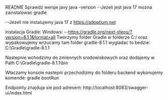 README
Sprawdz wersje javy
java -version 
--Jezeli jest java 17 mozna zainstalowac gradle

--Jezeli nie instalujemy java 17 z https://adoptium.net


Instalacja Gradle: 
Windows:
--https://gradle.org/next-steps/?version=8.1.1&format=all
Tworzymy folder Gradle w folderze C:/ oraz wypakowujemy wrzucamy tam folder gradle-8.1.1
wygladac to bedzie: C:\Gradle\gradle-8.1.1

Nastepnie wchodzimy do zmiennych srodowiskowych oraz dodajemy w Path C:\Gradle\gradle-8.1.1\bin

Właczamy konsole nastepni przechodizmy do folderu backend
wykonujemy komende: gradle bootRun

Endpointy znajduja sie pod adresem:
http://localhost:8083/swagger-ui/index.html

